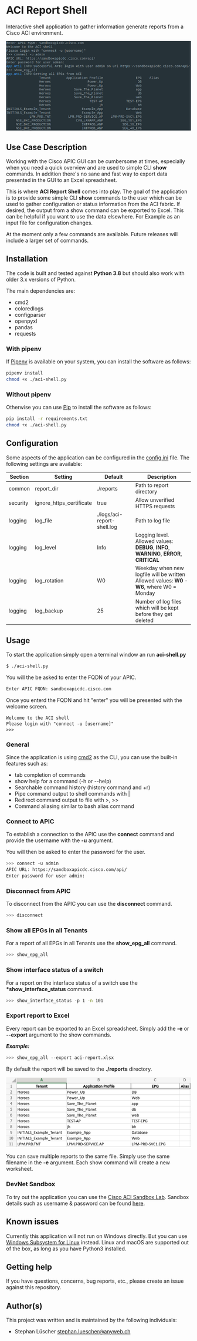 # ACI Report Shell

Interactive shell application to gather information generate reports from a Cisco ACI environment.

![ACI-Shell Screenshot](./assets/aci-shell.png)

## Use Case Description

Working with the Cisco APIC GUI can be cumbersome at times, especially when you need a quick overview and are used to simple CLI **show** commands.
In addition there's no sane and fast way to export data presented in the GUI to an Excel spreadsheet.

This is where **ACI Report Shell** comes into play. The goal of the application is to provide some simple CLI **show** commands to the user which can be used to
gather configuration or status information from the ACI fabric. If desired, the output from a show command can be exported to Excel. This can be helpful if you want to use the data elsewhere. For Example as an input file for configuration changes.

At the moment only a few commands are available. Future releases will include a larger set of commands.

## Installation

The code is built and tested against **Python 3.8** but should also work with older 3.x versions of Python.

The main dependencies are:

-   cmd2
-   coloredlogs
-   configparser
-   openpyxl
-   pandas
-   requests

### With pipenv

If [Pipenv](https://pipenv.pypa.io/en/latest/) is available on your system, you can install the software as follows:

```bash
pipenv install
chmod +x ./aci-shell.py
```

### Without pipenv

Otherwise you can use [Pip](https://pip.pypa.io/en/stable/user_guide/#) to install the software as follows:

```bash
pip install -r requirements.txt
chmod +x ./aci-shell.py
```

## Configuration

Some aspects of the application can be configured in the [config.ini](./config.ini) file. The following settings are available:

| Section  | Setting                  | Default                     | Description                                                                                      |
| -------- | ------------------------ | --------------------------- | ------------------------------------------------------------------------------------------------ |
| common   | report_dir               | ./reports                   | Path to report directory                                                                         |
| security | ignore_https_certificate | true                        | Allow unverified HTTPS requests                                                                  |
| logging  | log_file                 | ./logs/aci-report-shell.log | Path to log file                                                                                 |
| logging  | log_level                | Info                        | Logging level. <br> Allowed values: **DEBUG**, **INFO**, **WARNING**, **ERROR**, **CRITICAL**    |
| logging  | log_rotation             | W0                          | Weekday when new logfile will be written <br> Allowed values: **W0** - **W6**, where W0 = Monday |
| logging  | log_backup               | 25                          | Number of log files which will be kept before they get deleted                                   |

## Usage

To start the application simply open a terminal window an run **aci-shell.py**

```bash
$ ./aci-shell.py
```

You will the be asked to enter the FQDN of your APIC.

```bash
Enter APIC FQDN: sandboxapicdc.cisco.com
```

Once you enterd the FQDN and hit "enter" you will be presented with the welcome screen.

```
Welcome to the ACI shell
Please login with "connect -u [username]"
>>>
```

### General

Since the application is using [cmd2](https://github.com/python-cmd2/cmd2) as the CLI, you can use the built-in features such as:

-   tab completion of commands
-   show help for a command (-h or --help)
-   Searchable command history (history command and <Ctrl>+r)
-   Pipe command output to shell commands with |
-   Redirect command output to file with >, >>
-   Command aliasing similar to bash alias command

### Connect to APIC

To establish a connection to the APIC use the **connect** command and provide the username with the **-u** argument.

You will then be asked to enter the password for the user.

```bash
>>> connect -u admin
APIC URL: https://sandboxapicdc.cisco.com/api/
Enter password for user admin:
```

### Disconnect from APIC

To disconnect from the APIC you can use the **disconnect** command.

```bash
>>> disconnect
```

### Show all EPGs in all Tenants

For a report of all EPGs in all Tenants use the **show_epg_all** command.

```bash
>>> show_epg_all
```

### Show interface status of a switch

For a report on the interface status of a switch use the **\*show_interface_status** command.

```bash
>>> show_interface_status -p 1 -n 101
```

### Export report to Excel

Every report can be exported to an Excel spreadsheet. Simply add the **-e** or **--export** argument to the show commands.

**_Example:_**

```bash
>>> show_epg_all --export aci-report.xlsx
```

By default the report will be saved to the **./reports** directory.

![Excel Screenshot](./assets/excel.png)

You can save multiple reports to the same file. Simply use the same filename in the **-e** argument.
Each show command will create a new worksheet.

### DevNet Sandbox

To try out the application you can use the [Cisco ACI Sandbox Lab](https://sandboxapicdc.cisco.com).
Sandbox details such as username & password can be found [here](https://devnetsandbox.cisco.com/RM/Diagram/Index/5a229a7c-95d5-4cfd-a651-5ee9bc1b30e2?diagramType=Topology).

## Known issues

Currently this application will not run on Windows directly. But you can use [Windows Subsystem for Linux](https://docs.microsoft.com/en-us/windows/wsl/install-win10) instead.
Linux and macOS are supported out of the box, as long as you have Python3 installed.

## Getting help

If you have questions, concerns, bug reports, etc., please create an issue against this repository.

## Author(s)

This project was written and is maintained by the following individuals:

-   Stephan Lüscher <stephan.luescher@anyweb.ch>
